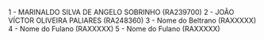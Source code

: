 1 - MARINALDO SILVA DE ANGELO SOBRINHO  (RA239700)
2 - JOÃO VÍCTOR OLIVEIRA PALIARES  (RA248360)
3 - Nome do Beltrano  (RAXXXXX)
4 - Nome do Fulano  (RAXXXXX)
5 - Nome do Fulano  (RAXXXXX)